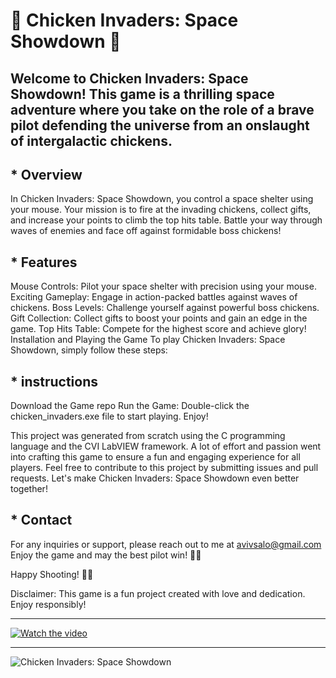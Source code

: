 # 🐔 Chicken Invaders: Space Showdown 🚀

## Welcome to Chicken Invaders: Space Showdown! This game is a thrilling space adventure where you take on the role of a brave pilot defending the universe from an onslaught of intergalactic chickens.

## * Overview
In Chicken Invaders: Space Showdown, you control a space shelter using your mouse. Your mission is to fire at the invading chickens, collect gifts, and increase your points to climb the top hits table. Battle your way through waves of enemies and face off against formidable boss chickens!

## * Features
Mouse Controls: Pilot your space shelter with precision using your mouse.
Exciting Gameplay: Engage in action-packed battles against waves of chickens.
Boss Levels: Challenge yourself against powerful boss chickens.
Gift Collection: Collect gifts to boost your points and gain an edge in the game.
Top Hits Table: Compete for the highest score and achieve glory!
Installation and Playing the Game
To play Chicken Invaders: Space Showdown, simply follow these steps:

## * instructions
Download the Game repo
Run the Game: Double-click the chicken_invaders.exe file to start playing.
Enjoy!

This project was generated from scratch using the C programming language and the CVI LabVIEW framework. A lot of effort and passion went into crafting this game to ensure a fun and engaging experience for all players.
Feel free to contribute to this project by submitting issues and pull requests. Let's make Chicken Invaders: Space Showdown even better together!

## * Contact
For any inquiries or support, please reach out to me at avivsalo@gmail.com
Enjoy the game and may the best pilot win! 🚀👾

Happy Shooting! 🐔🔫

Disclaimer: This game is a fun project created with love and dedication. Enjoy responsibly!

---

[![Watch the video](https://img.youtube.com/vi/JsUjaFHpexM/0.jpg)](https://www.youtube.com/watch?v=JsUjaFHpexM)

---

![Chicken Invaders: Space Showdown]([path/to/your/image.png](https://www.google.com/url?sa=i&url=https%3A%2F%2Fapps.microsoft.com%2Fdetail%2F9wzdncrdr9hw%3F&psig=AOvVaw0wD6vybub2Qh-CipOUYHt2&ust=1719185828946000&source=images&cd=vfe&opi=89978449&ved=0CBEQjRxqFwoTCPCky7qw8IYDFQAAAAAdAAAAABAI))
